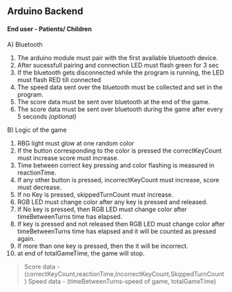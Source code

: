 ## Arduino Backend

#### End user - Patients/ Children

A) Bluetooth
  1) The arduino module must pair with the first available bluetooth device.
  2) After sucessfull pairing and connection LED must flash green for 3 sec
  3) If the bluetooth gets disconnected while the program is running, the LED must flash RED till connected
  4) The speed data sent over the bluetooth must be collected and set in the program.
  5) The score data must be sent over bluetooth at the end of the game.
  6) The score data must be sent over bluetooth during the game after every 5 seconds _(optional)_

B) Logic of the game
  1) RBG light must glow at one random color
  2) If the button corresponding to the color is pressed the correctKeyCount must increase score must increase.
  3) Time between correct key pressing and color flashing is measured in reactionTime.
  4) If any other button is pressed, incorrectKeyCount must increase, score must decrease.
  5) If no Key is pressed, skippedTurnCount must increase.
  6) RGB LED must change color after any key is pressed and released.
  7) If No key is pressed, then RGB LED must change color after timeBetweenTurns time has elapsed.
  8) If key is pressed and not released then RGB LED must change color after timeBetweenTurns time has elapsed and it will be counted as pressed again.
  9) If more than one key is pressed, then the it will be incorrect.
  10) at end of totalGameTime, the game will stop.

> Score data - (correctKeyCount,reactionTime,IncorrectKeyCount,SkippedTurnCount)
> Speed data - (timeBetweenTurns-speed of game, totalGameTime)
